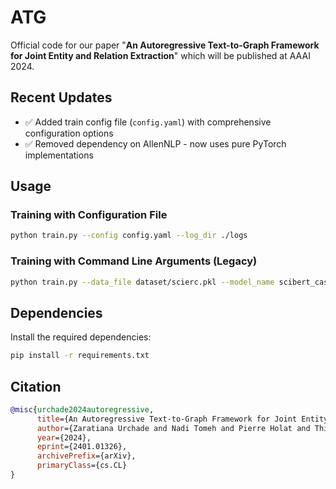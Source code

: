 # ATG
Official code for our paper "**An Autoregressive Text-to-Graph Framework for Joint Entity and Relation Extraction**" which will be published at AAAI 2024.

## Recent Updates
- ✅ Added train config file (`config.yaml`) with comprehensive configuration options
- ✅ Removed dependency on AllenNLP - now uses pure PyTorch implementations

## Usage

### Training with Configuration File
```bash
python train.py --config config.yaml --log_dir ./logs
```

### Training with Command Line Arguments (Legacy)
```bash
python train.py --data_file dataset/scierc.pkl --model_name scibert_cased --log_dir ./logs
```

## Dependencies
Install the required dependencies:
```bash
pip install -r requirements.txt
```


## Citation

```bibtex
@misc{urchade2024autoregressive,
      title={An Autoregressive Text-to-Graph Framework for Joint Entity and Relation Extraction}, 
      author={Zaratiana Urchade and Nadi Tomeh and Pierre Holat and Thierry Charnois},
      year={2024},
      eprint={2401.01326},
      archivePrefix={arXiv},
      primaryClass={cs.CL}
}
```
